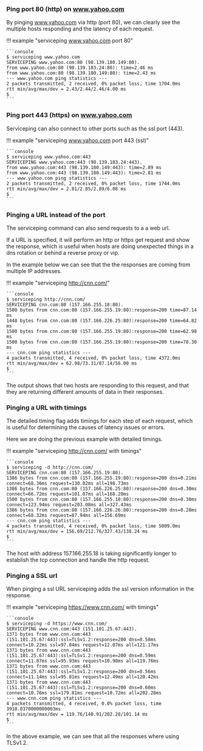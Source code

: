 
### Ping port 80 (http) on www.yahoo.com

By pinging www.yahoo.com via http (port 80), we can clearly see the  multiple hosts responding and the 
latency of each request.

!!! example "serviceping www.yahoo.com port 80"

    ```console
    $ serviceping www.yahoo.com
    SERVICEPING www.yahoo.com:80 (98.139.180.149:80).
    from www.yahoo.com:80 (98.139.183.24:80): time=2.46 ms
    from www.yahoo.com:80 (98.139.180.149:80): time=2.43 ms
    --- www.yahoo.com ping statistics ---
    2 packets transmitted, 2 received, 0% packet loss, time 1704.0ms
    rtt min/avg/max/dev = 2.43/2.44/2.46/4.00 ms
    $
    ```

### Ping port 443 (https) on www.yahoo.com

Serviceping can also connect to other ports such as the ssl port (443).

!!! example "serviceping www.yahoo.com port 443 (ssl)"

    ```console
    $ serviceping www.yahoo.com:443
    SERVICEPING www.yahoo.com:443 (98.139.183.24:443).
    from www.yahoo.com:443 (98.139.180.149:443): time=2.89 ms
    from www.yahoo.com:443 (98.139.180.149:443): time=2.81 ms
    --- www.yahoo.com ping statistics ---
    2 packets transmitted, 2 received, 0% packet loss, time 1744.0ms
    rtt min/avg/max/dev = 2.81/2.85/2.89/6.08 ms
    $
    ```

### Pinging a URL instead of the port

The serviceping command can also send requests to a a web url.  

If a URL is specified, it will perform an http or https get request and show the response, which is 
useful  when hosts are doing unexpected things in a dns rotation or behind a reverse proxy 
or vip.

In the example below we can see that the the responses are coming from multiple IP addresses.

!!! example "serviceping http://cnn.com/"

    ```console
    $ serviceping http://cnn.com/
    SERVICEPING cnn.com:80 (157.166.255.18:80).
    1500 bytes from cnn.com:80 (157.166.255.19:80):response=200 time=87.14 ms
    1448 bytes from cnn.com:80 (157.166.226.25:80):response=200 time=64.82 ms
    1500 bytes from cnn.com:80 (157.166.255.19:80):response=200 time=62.98 ms
    1500 bytes from cnn.com:80 (157.166.255.19:80):response=200 time=78.30 ms
    --- cnn.com ping statistics ---
    4 packets transmitted, 4 received, 0% packet loss, time 4372.0ms
    rtt min/avg/max/dev = 62.98/73.31/87.14/56.00 ms
    $
    ```

The output shows that two hosts are responding to this request, and that they are 
returning different amounts of data in their responses.

### Pinging a URL with timings

The detailed timing flag adds timings for each step of each request,  which is useful for determining the 
causes of latency issues or errors.

Here we are doing the previous example with detailed timings.

!!! example "serviceping http://cnn.com/ with timings"

    ```console
    $ serviceping -d http://cnn.com/
    SERVICEPING cnn.com:80 (157.166.255.19:80).
    1386 bytes from cnn.com:80 (157.166.255.19:80):response=200 dns=0.21ms connect=68.36ms request=130.02ms all=198.73ms
    1386 bytes from cnn.com:80 (157.166.226.25:80):response=200 dns=0.30ms connect=66.72ms request=101.07ms all=168.20ms
    1500 bytes from cnn.com:80 (157.166.255.18:80):response=200 dns=0.30ms connect=123.94ms request=203.08ms all=327.43ms
    1386 bytes from cnn.com:80 (157.166.226.26:80):response=200 dns=0.28ms connect=68.32ms request=87.94ms all=156.69ms
    --- cnn.com ping statistics ---
    4 packets transmitted, 4 received, 0% packet loss, time 5009.0ms
    rtt min/avg/max/dev = 156.69/212.76/327.43/138.24 ms
    $
    ```

The host with address 157.166.255.18 is taking significantly longer to establish the tcp connection and 
handle the http request.


### Pinging a SSL url

When pinging a ssl URL serviceping adds the ssl version information in the response.

!!! example "serviceping https://www.cnn.com/ with timings"

    ```console
    $ serviceping -d https://www.cnn.com/
    SERVICEPING www.cnn.com:443 (151.101.25.67:443).
    1371 bytes from www.cnn.com:443 (151.101.25.67:443):ssl=TLSv1.2:response=200 dns=0.58ms connect=10.22ms ssl=97.84ms request=12.07ms all=121.17ms 
    1371 bytes from www.cnn.com:443 (151.101.25.67:443):ssl=TLSv1.2:response=200 dns=0.59ms connect=11.87ms ssl=95.93ms request=10.98ms all=119.76ms 
    1371 bytes from www.cnn.com:443 (151.101.25.67:443):ssl=TLSv1.2:response=200 dns=0.56ms connect=11.14ms ssl=95.81ms request=12.49ms all=120.42ms 
    1371 bytes from www.cnn.com:443 (151.101.25.67:443):ssl=TLSv1.2:response=200 dns=0.60ms connect=10.76ms ssl=179.81ms request=10.72ms all=202.28ms 
    --- www.cnn.com ping statistics ---
    4 packets transmitted, 4 received, 0.0% packet loss, time 3910.0370000000003ms
    rtt min/avg/max/dev = 119.76/140.91/202.28/101.14 ms
    $
    ```

In the above example, we can see that all the responses where using TLSv1.2.
